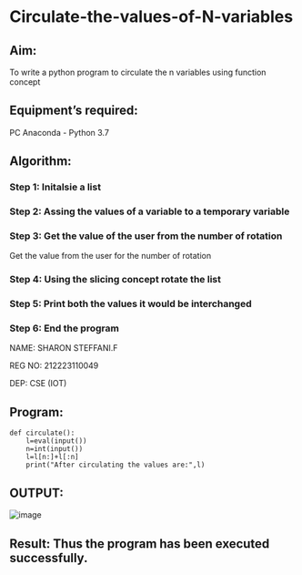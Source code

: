 # Circulate-the-values-of-N-variables
## Aim:
To write a python program to circulate the n variables using function concept
## Equipment’s required:
PC
Anaconda - Python 3.7
## Algorithm: 
### Step 1: Initalsie a list 
### Step 2: Assing the values of a variable to a temporary variable
### Step 3: Get the value of the user from the number of rotation
Get the value from the user for the number of rotation
### Step 4: Using the slicing concept rotate the list
### Step 5: Print both the values it would be interchanged
### Step 6: End the program

NAME: SHARON STEFFANI.F

REG NO: 212223110049

DEP: CSE (IOT)

## Program:
```
def circulate():
    l=eval(input())
    n=int(input())
    l=l[n:]+l[:n]
    print("After circulating the values are:",l)
```


## OUTPUT:

![image](https://github.com/Sharonsteffani2005/Circulate-the-values-of-N-variables/assets/144979934/b05a5a9a-4e64-42e3-80df-a5565ae8f96d)


## Result: Thus the program has been executed successfully.


